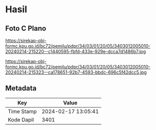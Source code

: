 # Hasil

## Foto C Plano

https://sirekap-obj-formc.kpu.go.id/bc72/pemilu/pdpr/34/03/01/20/05/3403012005010-20240214-215220--c1440595-fbfd-433e-929e-dcca7d1486b7.jpg

https://sirekap-obj-formc.kpu.go.id/bc72/pemilu/pdpr/34/03/01/20/05/3403012005010-20240214-215323--ca178651-92b7-4593-bbdc-696c5f42dcc5.jpg


## Metadata

| Key        | Value               |
| ---------- | ------------------- |
| Time Stamp | 2024-02-17 13:05:41 |
| Kode Dapil | 3401                |



